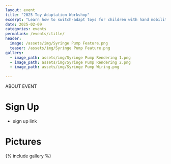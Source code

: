 ```yaml
---
layout: event
title: "2025 Toy Adaptation Workshop"
excerpt: "Learn how to switch-adapt toys for children with hand mobility difficulties!"
date: 2025-02-09
categories: events
permalink: /events/:title/
header:
  image: /assets/img/Syringe Pump Feature.png
  teaser: /assets/img/Syringe Pump Feature.png
gallery:
  - image_path: assets/img/Syringe Pump Rendering 1.png
  - image_path: assets/img/Syringe Pump Rendering 2.png
  - image_path: assets/img/Syringe Pump Wiring.png
   
---
```


ABOUT EVENT

# Sign Up

* sign up link

# Pictures

{% include gallery %}

